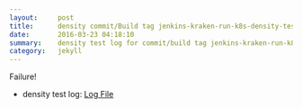 ```yaml
---
layout:     post
title:      density commit/Build tag jenkins-kraken-run-k8s-density-tests-4
date:       2016-03-23 04:18:10
summary:    density test log for commit/build tag jenkins-kraken-run-k8s-density-tests-4.
category:   jekyll
---
```


Failure!

- density test log: [Log File](http://s3-us-west-2.amazonaws.com/kraken-e2e-logs/density/jenkins-kraken-run-k8s-density-tests-4-.log)
